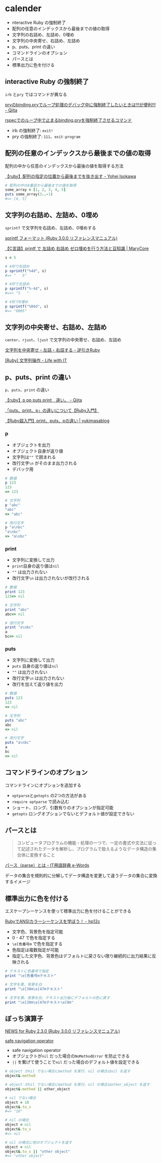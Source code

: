 # calender

* nteractive Ruby の強制終了
* 配列の任意のインデックスから最後までの値の取得
* 文字列の右詰め、左詰め、0埋め
* 文字列の中央寄せ、右詰め、左詰め
* p、puts、print の違い
* コマンドラインのオプション
* パースとは
* 標準出力に色を付ける

## interactive Ruby の強制終了

`irb` と`pry` ではコマンドが異なる

[pryのbinding\.pryでループ処理のデバッグ中に強制終了したいときは\!\!\!が便利\!\!\! \- Qiita](https://qiita.com/kazuph/items/dfbdf957ddca904aeb14)

[rspecでのループ中で止まるbinding\.pryを強制終了させるコマンド](https://zenn.dev/yukito0616/articles/c6f7495bb994a2)

* irb の強制終了: `exit! `
* pry の強制終了: `111`、`exit-program`

## 配列の任意のインデックスから最後までの値の取得

配列の中から任意のインデックスから最後の値を取得する方法

[【ruby】配列の指定の位置から最後までを抜き出す \- Yohei Isokawa](https://blog.yuhiisk.com/archive/2018/05/01/ruby-array-slice-to-last.html)

```Ruby
# 配列の中の4番目から最後までの値を取得
some_array = [1, 2, 3, 4, 5]
puts some_array(3..-1)
#=> [4, 5]
```

## 文字列の右詰め、左詰め、0埋め

`sprintf` で文字列を右詰め、左詰め、0埋めする

[sprintf フォーマット \(Ruby 3\.0\.0 リファレンスマニュアル\)](https://docs.ruby-lang.org/ja/latest/doc/print_format.html)

[【C言語】printf で 左詰め 右詰め ゼロ埋めを行う方法と豆知識 \| MaryCore](https://marycore.jp/prog/c-lang/left-right-zero-padding/)


```Ruby
s = 5

# 4桁で右詰め
p sprintf("%4d", s)
#=> "   5"

# 4桁で左詰め
p sprintf("%-4d", s)
#=>> "5   "

# 4桁で0埋め
p sprintf("%04d", s)
#=> "0005"
```

## 文字列の中央寄せ、右詰め、左詰め

`center`、`rjust`、`ljust` で文字列の中央寄せ、右詰め、左詰め

[文字列を中央寄せ・左詰・右詰する \- 逆引きRuby](https://scrapbox.io/rubytips/%E6%96%87%E5%AD%97%E5%88%97%E3%82%92%E4%B8%AD%E5%A4%AE%E5%AF%84%E3%81%9B%E3%83%BB%E5%B7%A6%E8%A9%B0%E3%83%BB%E5%8F%B3%E8%A9%B0%E3%81%99%E3%82%8B)

[\[Ruby\] 文字列操作 \- Life with IT](https://l-w-i.net/t/ruby/string_001.txt)



## p、puts、print の違い

`p`、`puts`、`print` の違い

[【ruby】p pp puts print　違い。 \- Qiita](https://qiita.com/Takahashiq/items/f5d84581d3a301a9c22f)

[「puts、print、p」の違いについて【Ruby入門】](https://zenn.dev/nagan/articles/ae479d26e6d2b0)

[【Ruby超入門】print、puts、pの違い \| yukimasablog](https://yukimasablog.com/ruby-print-puts-p#:~:text=%E4%B8%BB%E3%81%AA%E9%81%95%E3%81%84,%E6%A7%98%E3%81%AA%E7%82%B9%E3%81%8C%E3%81%82%E3%82%8A%E3%81%BE%E3%81%99%E3%80%82&text=%E3%80%8Cputs%E3%80%8D%E3%81%A8%E3%80%8Cp%E3%80%8D%E3%81%AF%E5%87%BA%E5%8A%9B%E3%81%97%E3%81%9F%E5%BE%8C%E3%81%AB%E6%94%B9%E8%A1%8C,%E6%83%85%E5%A0%B1%E3%82%82%E5%87%BA%E5%8A%9B%E3%81%97%E3%81%BE%E3%81%99%E3%80%82)

### p

* オブジェクトを出力
* オブジェクト自身が返り値
* 文字列は`""` で囲まれる
* 改行文字`\n` がそのまま出力される
* デバック用

```Ruby
# 数値
p 123
123
=> 123

# 文字列
p "abc"
"abc"
=> "abc"

# 改行文字
p "a\nbc"
"a\nbc"
=> "a\nbc"
```

### print

* 文字列に変換して出力
* `print`自身の返り値は`nil`
* `""` は出力されない
* 改行文字`\n` は出力されないが改行される

```Ruby
# 数値
print 123
123=> nil

# 文字列
print "abc"
abc=> nil

# 改行文字
print "a\nbc"
a
bc=> nil
```

### puts

* 文字列に変換して出力
* `puts` 自身の返り値は`nil`
* `""` は出力されない
* 改行文字`\n` は出力されない
* 改行を加えて返り値を出力

```Ruby
# 数値
puts 123
123
=> nil

# 文字列
puts "abc"
abc
=> nil

# 改行文字
puts "a\nbc"
a
bc
=> nil
```

## コマンドラインのオプション

コマンドラインにオプションを追加する

* `optparse`と`getopts` の2つの方法がある
* `require optparse` で読み込む
* ショート、ロング、引数有りのオプションが指定可能
* `getopts` ロングオプションでないとデフォルト値が設定できない

## パースとは

> コンピュータプログラムの機能・処理の一つで、一定の書式や文法に従って記述されたデータを解析し、プログラムで扱えるようなデータ構造の集合体に変換すること

[パース（parse）とは \- IT用語辞典 e\-Words](https://e-words.jp/w/%E3%83%91%E3%83%BC%E3%82%B9.html)

データの集合を規則的に分解してデータ構造を変更して違うデータの集合に変換するイメージ

## 標準出力に色を付ける

エスケープシーケンスを使って標準出力に色を付けることができる

[RubyでANSIカラーシーケンスを学ぼう！ \- hp12c](https://keyesberry.hatenadiary.org/entry/20101107/p1)

* 文字色、背景色を指定可能
* 0 - 47 で色を指定する
* `\e[色番号m` で色を指定する
* 色指定は複数指定が可能
* 指定した文字色、背景色はデフォルトに戻さない限り継続的に出力結果に反映される

```Ruby
# テキストに色番号で指定
print "\e[色番号mテキスト"

# 文字を黒、背景を白
print "\e[30m\e[47mテキスト"

# 文字を黒、背景を白、テキスト出力後にデフォルトの色に戻す
print "\e[30m\e[47mテキスト\e[0m"
```

## ぼっち演算子

[NEWS for Ruby 2\.3\.0 \(Ruby 3\.0\.0 リファレンスマニュアル\)](https://docs.ruby-lang.org/ja/latest/doc/news=2f2_3_0.html)

[safe navigation operator](https://bake0937.hatenablog.com/entry/2020/01/20/021459)

* safe navigation operator
* オブジェクトが`nil` だった場合の`NoMethodError` を防止できる
* `||` を繋げて使うことで`nil` だった場合のデフォルト値を設定できる


```Ruby
# object がnil でない場合にmethod を実行、nil の場合はnil を返す
object&.method

# object がnil でない場合にmethod を実行、nil の場合はother_object を返す
object&.method || other_object
```

```Ruby
# nil でない場合
object = 10
object&.to_s
#=> "10"

# nil の場合
object = nil
object&.to_s
#=> nil

# nil の場合に他のオブジェクトを返す
object = nil
object&.to_s || "other object"
#=> "other object"
```
